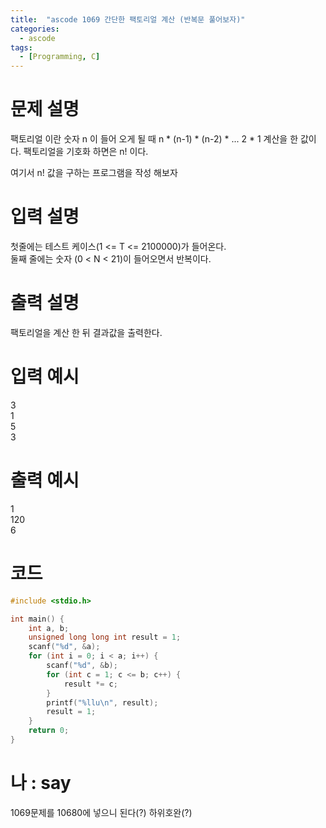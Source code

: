 ```yaml
---
title:  "ascode 1069 간단한 팩토리얼 계산 (반복문 풀어보자)"
categories:
  - ascode
tags:
  - [Programming, C]
---
```


# 문제 설명
팩토리얼 이란 숫자 n 이 들어 오게 될 때 n * (n-1) * (n-2) * ... 2 * 1 계산을 한 값이다.
팩토리얼을 기호화 하면은 n! 이다.<br>

여기서 n! 값을 구하는 프로그램을 작성 해보자
# 입력 설명
첫줄에는 테스트 케이스(1 <= T <= 2100000)가 들어온다. <br>
둘째 줄에는 숫자 (0 < N < 21)이 들어오면서 반복이다. <br>
# 출력 설명
팩토리얼을 계산 한 뒤 결과값을 출력한다.

# 입력 예시 
3<br>
1<br>
5<br>
3<br>
# 출력 예시 
1<br>
120<br>
6
# 코드

```c
#include <stdio.h> 

int main() {
    int a, b;
    unsigned long long int result = 1;
    scanf("%d", &a);
    for (int i = 0; i < a; i++) {
        scanf("%d", &b);
        for (int c = 1; c <= b; c++) {
            result *= c;
        }
        printf("%llu\n", result);
        result = 1;
    }
	return 0;
}
```

# 나 : say
1069문제를 10680에 넣으니 된다(?) 하위호완(?)
